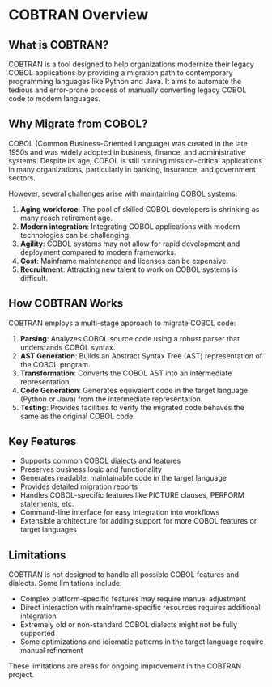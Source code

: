 # COBTRAN Overview

## What is COBTRAN?

COBTRAN is a tool designed to help organizations modernize their legacy COBOL applications by providing a migration path to contemporary programming languages like Python and Java. It aims to automate the tedious and error-prone process of manually converting legacy COBOL code to modern languages.

## Why Migrate from COBOL?

COBOL (Common Business-Oriented Language) was created in the late 1950s and was widely adopted in business, finance, and administrative systems. Despite its age, COBOL is still running mission-critical applications in many organizations, particularly in banking, insurance, and government sectors.

However, several challenges arise with maintaining COBOL systems:

1. **Aging workforce**: The pool of skilled COBOL developers is shrinking as many reach retirement age.
2. **Modern integration**: Integrating COBOL applications with modern technologies can be challenging.
3. **Agility**: COBOL systems may not allow for rapid development and deployment compared to modern frameworks.
4. **Cost**: Mainframe maintenance and licenses can be expensive.
5. **Recruitment**: Attracting new talent to work on COBOL systems is difficult.

## How COBTRAN Works

COBTRAN employs a multi-stage approach to migrate COBOL code:

1. **Parsing**: Analyzes COBOL source code using a robust parser that understands COBOL syntax.
2. **AST Generation**: Builds an Abstract Syntax Tree (AST) representation of the COBOL program.
3. **Transformation**: Converts the COBOL AST into an intermediate representation.
4. **Code Generation**: Generates equivalent code in the target language (Python or Java) from the intermediate representation.
5. **Testing**: Provides facilities to verify the migrated code behaves the same as the original COBOL code.

## Key Features

- Supports common COBOL dialects and features
- Preserves business logic and functionality
- Generates readable, maintainable code in the target language
- Provides detailed migration reports
- Handles COBOL-specific features like PICTURE clauses, PERFORM statements, etc.
- Command-line interface for easy integration into workflows
- Extensible architecture for adding support for more COBOL features or target languages

## Limitations

COBTRAN is not designed to handle all possible COBOL features and dialects. Some limitations include:

- Complex platform-specific features may require manual adjustment
- Direct interaction with mainframe-specific resources requires additional integration
- Extremely old or non-standard COBOL dialects might not be fully supported
- Some optimizations and idiomatic patterns in the target language require manual refinement

These limitations are areas for ongoing improvement in the COBTRAN project.
